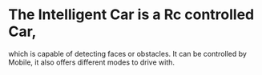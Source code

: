 # The Intelligent Car is a Rc controlled Car,
which is capable of detecting faces or obstacles. 
It can be controlled by Mobile, it also offers different modes to drive with.
